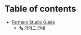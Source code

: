 # Table of contents

* [Farmers Studio Guide](README.md)
  * [🗞 가이드 안내](farmers-studio-guide/readme.md)
